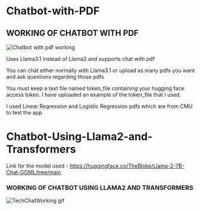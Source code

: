# Chatbot-with-PDF
## WORKING OF CHATBOT WITH PDF
![Chatbot with pdf working](https://github.com/user-attachments/assets/4657915d-09cd-4cd0-b0b8-af99341b7af7)

Uses Llama3.1 instead of Llama2 and supports chat with pdf

You can chat either normally with Llama3.1 or upload as many pdfs you want and ask questions regarding those pdfs

You must keep a text file named token_file containing your hugging face access token. I have uploaded an example of the token_file that I used.

I used Linear Regression and Logistic Regression pdfs which are from CMU to test the app

# Chatbot-Using-Llama2-and-Transformers

Link for the model used - https://huggingface.co/TheBloke/Llama-2-7B-Chat-GGML/tree/main

### WORKING OF CHATBOT USING LLAMA2 AND TRANSFORMERS
![TechChatWorking gif](https://github.com/AkhileshKolambekar/Chatbot-Using-Llama2-and-Transformers/assets/86556963/66860891-ab0f-4390-b4f0-7f291838bfe0)
